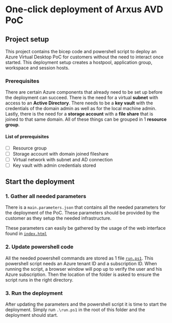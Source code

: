 # One-click deployment of Arxus AVD PoC

## Project setup
This project contains the bicep code and powershell script to deploy an Azure Virtual Desktop PoC for customers without the need to interact once started. This deployment setup creates a hostpool, application group, workspace and session hosts.

### Prerequisites
There are certain Azure components that already need to be set up before the deployment can succeed. There is the need for a virtual **subnet** with access to an **Active Directory**. There needs to be a **key vault** with the credentials of the domain admin as well as for the local machine admin. Lastly, there is the need for a **storage account** with a **file share** that is joined to that same domain. All of these things can be grouped in 1 **resource group**.

#### List of prerequisites
- [ ] Resource group
- [ ] Storage account with domain joined fileshare
- [ ] Virtual network with subnet and AD connection
- [ ] Key vault with admin credentials stored

## Start the deployment
### 1. Gather all needed parameters
There is a `main.parameters.json` that contains all the needed parameters for the deployment of the PoC. These parameters should be provided by the customer as they setup the needed infrastructure.

These parameters can easily be gathered by the usage of the web interface found in <a href="./index.html">`index.html`</a>

### 2. Update powershell code
All the needed powershell commands are stored as 1 file <a href="./run.ps1">`run.ps1`</a>. This powershell script needs an Azure tenant ID and a subscription ID. When running the script, a browser window will pop up to verify the user and his Azure subscription. Then the location of the folder is asked to ensure the script runs in the right directory.

### 3. Run the deployment
After updating the parameters and the powershell script it is time to start the deployment. Simply run `.\run.ps1` in the root of this folder and the deployment should start.